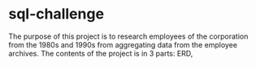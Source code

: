 # sql-challenge
The purpose of this project is to research employees of the corporation from the 1980s and 1990s from aggregating data from the employee archives.  The contents of the project is in 3 parts: ERD, 

